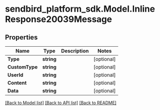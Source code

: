 
# sendbird_platform_sdk.Model.InlineResponse20039Message

## Properties

Name | Type | Description | Notes
------------ | ------------- | ------------- | -------------
**Type** | **string** |  | [optional] 
**CustomType** | **string** |  | [optional] 
**UserId** | **string** |  | [optional] 
**Content** | **string** |  | [optional] 
**Data** | **string** |  | [optional] 

[[Back to Model list]](../README.md#documentation-for-models)
[[Back to API list]](../README.md#documentation-for-api-endpoints)
[[Back to README]](../README.md)

